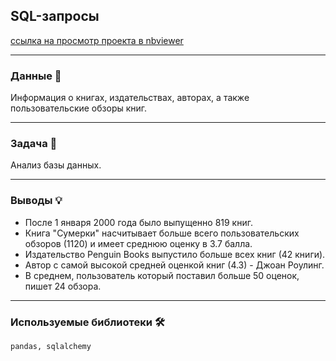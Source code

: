 ## SQL-запросы

[ссылка на просмотр проекта в nbviewer](https://nbviewer.jupyter.org/github/NESDS/praktikum_yandex_projects/blob/main/2021_06_06_SQL/2021_06_06_SQL.ipynb)

---
### Данные 📁
 Информация о книгах, издательствах, авторах, а также пользовательские обзоры книг.

---
### Задача 📝
Анализ базы данных.

---
### Выводы 💡
- После 1 января 2000 года было выпущенно 819 книг.
- Книга "Сумерки" насчитывает больше всего пользовательских обзоров (1120) и имеет среднюю оценку в 3.7 балла.
- Издательство Penguin Books выпустило больше всех книг (42 книги).
- Автор с самой высокой средней оценкой книг (4.3) - Джоан Роулинг.
- В среднем, пользователь который поставил больше 50 оценок, пишет 24 обзора.

---
### Используемые библиотеки 🛠️
``` pandas, sqlalchemy ```
